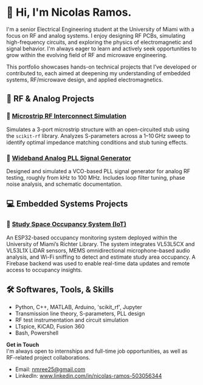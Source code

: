 # 👋 Hi, I'm Nicolas Ramos.

I'm a senior Electrical Engineering student at the University of Miami with a focus on RF and analog systems. I enjoy designing RF PCBs, simulating high-frequency circuits, and exploring the physics of electromagnetic and signal behavior. I'm always eager to learn and actively seek opportunities to grow within the evolving field of RF and microwave engineering.

This portfolio showcases hands-on technical projects that I’ve developed or contributed to, each aimed at deepening my understanding of embedded systems, RF/microwave design, and applied electromagnetics.



## 📡 RF & Analog Projects

### 🔹 [Microstrip RF Interconnect Simulation](https://github.com/nicolasramosee/Microstrip-RF-Simulation)
Simulates a 3-port microstrip structure with an open-circuited stub using the `scikit-rf` library. Analyzes S-parameters across a 1–10 GHz sweep to identify optimal impedance matching conditions and stub tuning effects.

### 🔹 [Wideband Analog PLL Signal Generator](https://github.com/yourusername/wideband-analog-pll)
Designed and simulated a VCO-based PLL signal generator for analog RF testing, roughly from kHz to 100 MHz. Includes loop filter tuning, phase noise analysis, and schematic documentation.



## 💻  Embedded Systems Projects

### 🔹 [Study Space Occupancy System (IoT)](https://github.com/nicolasramosee/Study-Space-Availability-System)
An ESP32-based occupancy monitoring system deployed within the University of Miami’s Richter Library. The system integrates VL53L5CX and VL53L1X LiDAR sensors, MEMS omnidirectional microphone-based audio analysis, and Wi-Fi sniffing to detect and estimate study area occupancy. A Firebase backend was used to enable real-time data updates and remote access to occupancy insights.



## 🛠 Softwares, Tools, & Skills

- Python, C++, MATLAB, Arduino, 'scikit_rf', Jupyter
- Transmission line theory, S-parameters, PLL design
- RF test instrumentation and circuit simulation
- LTspice, KiCAD, Fusion 360
- Bash, Powershell



**Get in Touch**  
I'm always open to internships and full-time job opportunities, as well as RF-related project collaborations.  
- Email: nmree25@gmail.com
- LinkedIn: www.linkedin.com/in/nicolas-ramos-503056344
